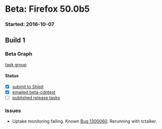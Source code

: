 # Beta: Firefox 50.0b5

### Started: 2016-10-07

## Build 1

### Beta Graph
[task group](https://tools.taskcluster.net/push-inspector/#/RFMmHb84TqK6axfYpFMqEw)


#### Status
- [x] [submit to Shipit](https://wiki.mozilla.org/Release:Release_Automation_on_Mercurial:Starting_a_Release#Submit_to_Ship_It)
- [x] [emailed beta-cdntest](../how-tos/relpro.md#1-email-drivers-re-release-live-on-test-channel)
- [ ] [published release tasks](../how-tos/relpro.md#3-publish-release)

### Issues
- Uptake monitoring failing. Known [Bug 1300060](https://bugzil.la/1300060). Rerunning with tctalker.


